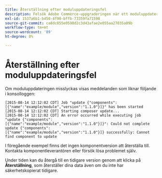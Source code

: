 ```yaml
---
title: Återställning efter moduluppdateringsfel
description: Felsök Adobe Commerce-uppgraderingen när ett moduluppdateringsfel har inträffat.
exl-id: 1537a6b1-b450-4f90-bffb-73359fa71598
source-git-commit: ca8dc855e0598d2c3d43afae2e055aa27035a09b
workflow-type: tm+mt
source-wordcount: '89'
ht-degree: 0%

---
```


# Återställning efter moduluppdateringsfel

Om moduluppdateringen misslyckas visas meddelanden som liknar följande i konsolloggen:

```
[2015-08-14 12:12:02 CDT] Job "update {"components":[{"name":"example/module","version":"1.1.0"}]}" has been started
[2015-08-14 12:12:02 CDT] Starting composer update...
[2015-08-14 12:12:02 CDT] An error occurred while executing job "update {"components":
[{"name":"example/module","version":"1.1.0"}]}": Could not complete update {"components":
[{"name":"example/module","version":"1.1.0"}]} successfully: Cannot find component to update
```

I föregående exempel finns det ingen komponentversion att återställa till. Kontakta komponentleverantören eller försök lösa problemet själv.

Under tiden kan du återgå till en tidigare version genom att klicka på **Återställning**, som återställer dina data även om du inte har säkerhetskopierat tidigare.
